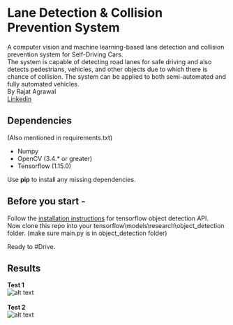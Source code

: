 # Lane Detection & Collision Prevention System
A computer vision and machine learning-based lane detection and collision prevention system for Self-Driving Cars.<br>
The system is capable of detecting road lanes for safe driving and also detects pedestrians, vehicles, and other objects due to which there is chance of collision. The system can be applied to both semi-automated and fully automated vehicles.<br>
By Rajat Agrawal<br>
[Linkedin](https://www.linkedin.com/in/rajatvisitme/)
<br>
<h2>Dependencies</h2> (Also mentioned in requirements.txt)
<ul>
  <li>Numpy</li>
  <li>OpenCV (3.4.* or greater)</li>
  <li>Tensorflow (1.15.0)</li>
</ul>

  Use <b>pip</b> to install any missing dependencies.
## Before you start -
Follow the [installation instructions](https://github.com/tensorflow/models/blob/master/research/object_detection/g3doc/installation.md) for tensorflow object detection API.<br>
Now clone this repo into your tensorflow\models\research\object_detection folder. (make sure main.py is in object_detection folder)<br>

Ready to #Drive.

## Results
<b>Test 1</b><br>
![alt text](https://github.com/rajatvisitme/lane_detection_and_collision_prevention_system/blob/master/results/result1.jpg
)
<br><br>
<b>Test 2</b><br>
![alt text](https://github.com/rajatvisitme/lane_detection_and_collision_prevention_system/blob/master/results/result2.jpg
)

